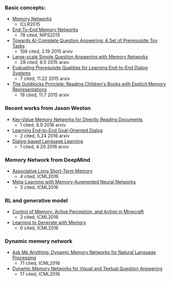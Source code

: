 ### Basic concepts:
- [Memory Networks][1]
	- ICLR2015
- [End-To-End Memory Networks][2]
	- 78 cited, NIPS2015
- [Towards AI-Complete Question Answering: A Set of Prerequisite Toy Tasks][3]
	- 108 cited, 2.19 2015 arxiv
- [Large-scale Simple Question Answering with Memory Networks][4] 
	- 28 cited, 6.5 2015 arxiv
 - [Evaluating Prerequisite Qualities for Learning End-to-End Dialog Systems][5] 
	- 7 cited, 11.22 2015 arxiv
- [The Goldilocks Principle: Reading Children's Books with Explicit Memory Representations][6] 
	- 19 cited, 11.7 2015 arxiv

### Recent works from Jason Weston
- [Key-Value Memory Networks for Directly Reading Documents][7]
	- 1 cited, 6.9 2016 arxiv
- [Learning End-to-End Goal-Oriented Dialog][8]
	- 2 cited, 5.24 2016 arxiv
- [Dialog-based Language Learning][9]
	- 1 cited, 4.20 2016 arxiv

### Memory Network from DeepMind
 - [Associative Long Short-Term Memory][10]
	- 4 cited, ICML2016
- [Meta-Learning with Memory-Augmented Neural Networks][11]
	- 3 cited, ICML2016

### RL and generative model
- [Control of Memory, Active Perception, and Action in Minecraft][12]
	- 2 cited, ICML2016
- [Learning to Generate with Memory][13]
	- 0 cited, ICML2016

### Dynamic memory network 
- [Ask Me Anything: Dynamic Memory Networks for Natural Language Processing][14]
	- 71 cited, ICML2016
- [Dynamic Memory Networks for Visual and Textual Question Answering][15]
	- 17 cited, ICML2016








[1]:	http://arxiv.org/abs/1410.3916
[2]:	http://papers.nips.cc/paper/5846-end-to-end-memory-networks
[3]:	http://arxiv.org/abs/1502.05698
[4]:	http://arxiv.org/abs/1506.02075
[5]:	http://arxiv.org/abs/1511.06931
[6]:	http://arxiv.org/abs/1511.02301
[7]:	http://arxiv.org/abs/1606.03126
[8]:	http://arxiv.org/abs/1605.07683
[9]:	http://arxiv.org/abs/1604.06045
[10]:	http://arxiv.org/abs/1602.03032
[11]:	http://jmlr.org/proceedings/papers/v48/santoro16.pdf
[12]:	http://arxiv.org/abs/1605.09128
[13]:	http://arxiv.org/abs/1602.07416
[14]:	http://arxiv.org/abs/1506.07285
[15]:	http://arxiv.org/abs/1603.01417